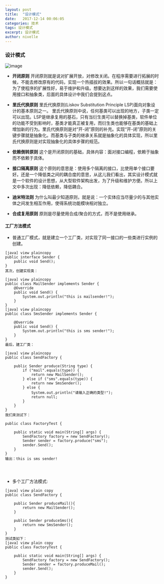 ```yaml
---
layout: post
title:  "设计模式"
date:   2017-12-14 00:06:05
categories: 技术
tags: 设计模式
excerpt: 设计模式
author: nivelle
---
```



### 设计模式

![image](http://7xpuj1.com1.z0.glb.clouddn.com/%E8%AE%BE%E8%AE%A1%E6%A8%A1%E5%BC%8F%E5%9B%BE.jpg)

- **开闭原则**
开闭原则就是说对扩展开放，对修改关闭。在程序需要进行拓展的时候，不能去修改原有的代码，实现一个热插拔的效果。所以一句话概括就是：为了使程序的扩展性好，易于维护和升级。想要达到这样的效果，我们需要使用接口和抽象类，后面的具体设计中我们会提到这点。

- **里氏代换原则**
里氏代换原则(Liskov Substitution Principle LSP)面向对象设计的基本原则之一。 里氏代换原则中说，任何基类可以出现的地方，子类一定可以出现。LSP是继承复用的基石，只有当衍生类可以替换掉基类，软件单位的功能不受到影响时，基类才能真正被复用，而衍生类也能够在基类的基础上增加新的行为。里氏代换原则是对“开-闭”原则的补充。实现“开-闭”原则的关键步骤就是抽象化。而基类与子类的继承关系就是抽象化的具体实现，所以里氏代换原则是对实现抽象化的具体步骤的规范。

- **依赖倒转原则**
这个是开闭原则的基础，具体内容：面对接口编程，依赖于抽象而不依赖于具体。

- **接口隔离原则**
这个原则的意思是：使用多个隔离的接口，比使用单个接口要好。还是一个降低类之间的耦合度的意思，从这儿我们看出，其实设计模式就是一个软件的设计思想，从大型软件架构出发，为了升级和维护方便。所以上文中多次出现：降低依赖，降低耦合。

- **迪米特法则**
为什么叫最少知道原则，就是说：一个实体应当尽量少的与其他实体之间发生相互作用，使得系统功能模块相对独立。

- **合成复用原则**
原则是尽量使用合成/聚合的方式，而不是使用继承。


#### 工厂方法模式

- 普通工厂模式，就是建立一个工厂类，对实现了同一接口的一些类进行实例的创建。

```
[java] view plaincopy
public interface Sender {  
    public void Send();  
}  
其次，创建实现类：

[java] view plaincopy
public class MailSender implements Sender {  
    @Override  
    public void Send() {  
        System.out.println("this is mailsender!");  
    }  
}  
[java] view plaincopy
public class SmsSender implements Sender {  
  
    @Override  
    public void Send() {  
        System.out.println("this is sms sender!");  
    }  
}  
最后，建工厂类：

[java] view plaincopy
public class SendFactory {  
  
    public Sender produce(String type) {  
        if ("mail".equals(type)) {  
            return new MailSender();  
        } else if ("sms".equals(type)) {  
            return new SmsSender();  
        } else {  
            System.out.println("请输入正确的类型!");  
            return null;  
        }  
    }  
}  
我们来测试下：

public class FactoryTest {  
  
    public static void main(String[] args) {  
        SendFactory factory = new SendFactory();  
        Sender sender = factory.produce("sms");  
        sender.Send();  
    }  
}  
输出：this is sms sender!




```

- 多个工厂方法模式:

```
[java] view plain copy
public class SendFactory {  
      
    public Sender produceMail(){  
        return new MailSender();  
    }  
      
    public Sender produceSms(){  
        return new SmsSender();  
    }  
}  
测试类如下：
[java] view plain copy
public class FactoryTest {  
  
    public static void main(String[] args) {  
        SendFactory factory = new SendFactory();  
        Sender sender = factory.produceMail();  
        sender.Send();  
    }  
}
```

